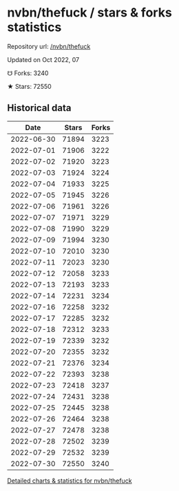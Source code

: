 # nvbn/thefuck / stars & forks statistics

Repository url: [/nvbn/thefuck](https://github.com/nvbn/thefuck)

Updated on Oct 2022, 07

☋ Forks: 3240

★ Stars: 72550

## Historical data
| Date | Stars | Forks |
|------|-------|-------|
| 2022-06-30 | 71894 | 3223 | 
| 2022-07-01 | 71906 | 3222 | 
| 2022-07-02 | 71920 | 3223 | 
| 2022-07-03 | 71924 | 3224 | 
| 2022-07-04 | 71933 | 3225 | 
| 2022-07-05 | 71945 | 3226 | 
| 2022-07-06 | 71961 | 3226 | 
| 2022-07-07 | 71971 | 3229 | 
| 2022-07-08 | 71990 | 3229 | 
| 2022-07-09 | 71994 | 3230 | 
| 2022-07-10 | 72010 | 3230 | 
| 2022-07-11 | 72023 | 3230 | 
| 2022-07-12 | 72058 | 3233 | 
| 2022-07-13 | 72193 | 3233 | 
| 2022-07-14 | 72231 | 3234 | 
| 2022-07-16 | 72258 | 3232 | 
| 2022-07-17 | 72285 | 3232 | 
| 2022-07-18 | 72312 | 3233 | 
| 2022-07-19 | 72339 | 3232 | 
| 2022-07-20 | 72355 | 3232 | 
| 2022-07-21 | 72376 | 3234 | 
| 2022-07-22 | 72393 | 3238 | 
| 2022-07-23 | 72418 | 3237 | 
| 2022-07-24 | 72431 | 3238 | 
| 2022-07-25 | 72445 | 3238 | 
| 2022-07-26 | 72464 | 3238 | 
| 2022-07-27 | 72478 | 3238 | 
| 2022-07-28 | 72502 | 3239 | 
| 2022-07-29 | 72532 | 3239 | 
| 2022-07-30 | 72550 | 3240 | 


[Detailed charts & statistics for nvbn/thefuck](https://reviewgithub.com/rep/nvbn/thefuck)
